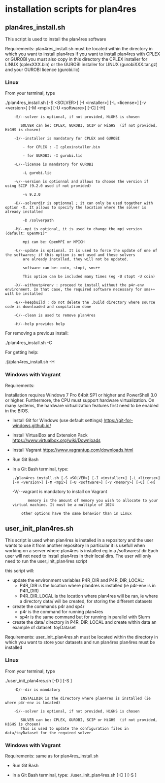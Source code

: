 # installation scripts for plan4res

## plan4res_install.sh
This script is used to install the plan4res software 

Requirements:
  plan4res_install.sh must be located within the directory in which you want to install plan4res
  If you want to install plan4res with CPLEX or GUROBI you must also copy in this directory the CPLEX installer for LINUX  (cplexXXX.bin) or the GUROBI installer for LINUX (gurobiXXX.tar.gz) and your GUROBI licence (gurobi.lic)

### Linux
From your terminal, type

  ./plan4res_install.sh [-S \<SOLVER\>] [-I \<installer\>] [-L \<license\>] [-v \<version\>] [-M \<mpi\>] [-U \<software\>] [-C] [-H]

        -S/--solver is optional, if not provided, HiGHS is chosen
        
           SOLVER can be: CPLEX, GUROBI, SCIP or HiGHS  (if not provided, HiGHS is chosen)
        
        -I/--installer is mandatory for CPLEX and GUROBI
        
            - for CPLEX : -I cplexinstaller.bin 
            
            - for GUROBI: -I gurobi.lic
        
        -L/--license is mandatory for GUROBI
        
            -L gurobi.lic
        
        -v/--version is optionnal and allows to choose the version if using SCIP (9.2.0 used if not provided)
   
            -v 9.2.0

        -D/--solverdir is optionnal ; it can only be used together with option -X. It allows to specify the location where the solver is already installed

            -D /solverpath

        -M/--mpi is optional, it is used to change the mpi version (default: OpenMPI)"	
        
            mpi can be: OpenMPI or MPICH
        
        -U/--update is optional. It is used to force the update of one of the softwares; if this option is not used and these solvers
            are already installed, they will not be updated.
        
            software can be: coin, stopt, sms++
            
            This option can be included many times (eg -U stopt -U coin)
        
        -X/--withoutp4renv : proceed to install without the p4r-env environment. In that case, the required software necessary for sms++ will be installed
        
        -B/--keepbuild : do not delete the .build directory where source code is downloaded and compilation done
        
        -C/--clean is used to remove plan4res
        
        -H/--help provides help


For removing a previous install:

  ./plan4res_install.sh -C


For getting help:

  .§/plan4res_install.sh -H


### Windows with Vagrant
Requirements:

  Installation requires Windows 7 Pro 64bit SP1 or higher and PowerShell 3.0 or higher. Furthermore, the CPU must support hardware virtualization. On many systems, the hardware virtualization features first need to be enabled in the BIOS.

- Install Git for Windows (use default settings) https://git-for-windows.github.io/

- Install VirtualBox and Extension Pack https://www.virtualbox.org/wiki/Downloads

- Install Vagrant https://www.vagrantup.com/downloads.html

- Run Git Bash

- In a Git Bash terminal, type:

      ./plan4res_install.sh [-S <SOLVER>] [-I <installer>] [-L <license>] [-v <version>] [-M <mpi>] [-U <software>] [-V <memory>] [-C] [-H]

     -V/--vagrant is mandatory to install on Vagrant

             memory is the amount of memory you wish to allocate to your virtual machine. It must be a multiple of 1024

          other options have the same behavior than in Linux

## user_init_plan4res.sh
This script is used when plan4res is installed in a repository and the user wants to use it from another repository
In particular it is usefull when working on a server where plan4res is installed eg in a /softwares/ dir 
Each user will not need to install plan4res in their local dirs. The user will only need to run the user_init_plan4res script

this script will:
- update the environment variables P4R_DIR and P4R_DIR_LOCAL:
  - P4R_DIR is the location where plan4res is installed (ie p4r-env is in P4R_DIR)
  - P4R_DIR_LOCAL is the location where plan4res will be ran, ie where a directory data/ will be created, for storing the different datasets
- create the commands p4r and sp4r
  - p4r is the command for running plan4res
  - sp4r is the same command but for running in parallel with Slurm
- create the data/ directory in P4R_DIR_LOCAL and create within data an example of dataset: toyDataset

Requirements:
  user_init_plan4res.sh must be located within the directory in which you want to store your datasets and run plan4res
  plan4res must be installed

### Linux
From your terminal, type

  ./user_init_plan4res.sh [-D <INSTALLDIR>] [-S <SOLVER>]

        -D/--dir is mandatory
        
           INSTALLDIR is the directory where plan4res is installed (ie where p4r-env is located)

        -S/--solver is optional, if not provided, HiGHS is chosen
        
           SOLVER can be: CPLEX, GUROBI, SCIP or HiGHS  (if not provided, HiGHS is chosen)
           This is used to update the configuration files in data/toyDataset for the required solver

### Windows with Vagrant
Requirements:  same as for plan4res_install.sh

- Run Git Bash

- In a Git Bash terminal, type:   ./user_init_plan4res.sh [-D <INSTALLDIR>] [-S <SOLVER>]
